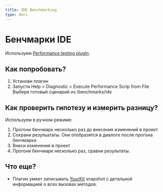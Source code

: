 ```yaml
---
title: IDE Benchmarking
type: docs
---
```


# Бенчмарки IDE

Используем [Performance testing plugin](https://intellij-support.jetbrains.com/hc/en-us/articles/207241225-Performance-testing-plugin-in-PhpStorm).

## Как попробовать?

1. Установи плагин
1. Запусти Help > Diagnostic > Execute Performance Scrip from File\
Выбери готовый сценарий из /benchmarks/ide

## Как проверить гипотезу и измерить разницу?

Используем в ручном режиме:

1. Прогони бенчмарк несколько раз до внесения изменений в проект
1. Сохрани резульататы. Они отобразятся в диалоге после прогона бенчмарка
1. Внеси изменения в проект
1. Прогони бенчмарк несколько раз, сравни результаты.

## Что еще?

- Плагин умеет записывать [YourKit](https://www.yourkit.com/) snapshot с детальной информацией о всех вызовах методов.
